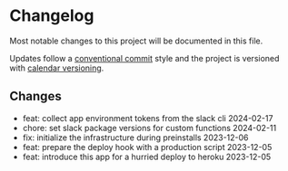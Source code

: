 # Changelog

Most notable changes to this project will be documented in this file.

Updates follow a [conventional commit][commits] style and the project is
versioned with [calendar versioning][calver].

## Changes

- feat: collect app environment tokens from the slack cli 2024-02-17
- chore: set slack package versions for custom functions 2024-02-11
- fix: initialize the infrastructure during preinstalls 2023-12-06
- feat: prepare the deploy hook with a production script 2023-12-05
- feat: introduce this app for a hurried deploy to heroku 2023-12-05

<!-- a collection of links -->
[calver]: https://calver.org
[commits]: https://www.conventionalcommits.org/en/v1.0.0/
